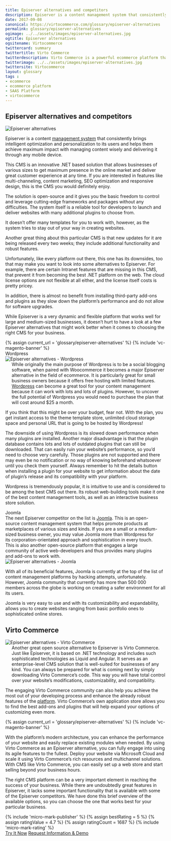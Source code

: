 ```yaml
---
title: Episerver alternatives and competitors
description: Episerver is a content management system that consistently brings intelligent optimization and personalization to its users and helps them achieve maximum impact with managing content wisely and delivering it through any mobile device, but like every platform out there, this one has its downsides. So let's look at Episerver alternatives and competitors.
date: 2017-09-08
canonical: https://virtocommerce.com/glossary/episerver-alternatives
permalink: glossary/episerver-alternatives
ogimage: ../../assets/images/episerver-alternatives.jpg
ogtitle: Episerver alternatives
ogsitename: Virtocommerce
twittercard: summary
twittertitle: Virto Commerce
twitterdescription: Virto Commerce is a powerful ecommerce platform that includes everything you need to create an online store and sell online. Try it free with Free Community License
twitterimage: ../../assets/images/episerver-alternatives.jpg
twittersite: Virtocommerce
layout: glossary
tags :
- ecommerce
- ecommerce platform
- SAAS Platform
- virtocommerce
---
```

<section itemscope itemtype="http://schema.org/Article">
    <meta itemprop="author" content="Virtocommerce">
    <meta itemprop="datePublished" content="2017-09-08">
    <meta itemprop="dateModified" content="2018-02-22">
    <div itemprop="articleBody" class="business-cnt">
        <div itemprop="mainEntityOfPage" class="head __cart">
            <h1 itemprop="headline" class="title">Episerver alternatives and competitors</h1>
        </div>
        <span itemprop="image" itemscope itemtype="https://schema.org/ImageObject">
            <img itemprop="url contentUrl" alt="Episerver alternatives" src="assets/images/episerver-alternatives.jpg" />
            <meta itemprop="width" content="500">
            <meta itemprop="height" content="334">
        </span>
        <p class="text">
            Episerver is a content <a href="{{ '/glossary/purchase-order-management-software' | absolute_url }}"> management system</a> that consistently brings intelligent optimization and personalization to its users and helps them achieve maximum impact with managing content wisely and delivering it through any mobile device.
        </p>
        <p class="text">
            This CMS is an innovative .NET based solution that allows businesses of various sizes to get maximum presence in the online market and deliver great customer experience at any time. If you are interested in features like multi-channeling, content marketing, SEO optimization and responsive design, this is the CMS you would definitely enjoy.
        </p>
        <p class="text">
            The solution is open-source and it gives you the basic freedom to control and leverage cutting-edge frameworks and packages without any difficulties. The system itself is a reliable tool for developers to launch and deliver websites with many additional plugins to choose from.
        </p>
        <p class="text">
            It doesn’t offer many templates for you to work with, however, as the system tries to stay out of your way in creating websites.
        </p>
        <p class="text">
            Another great thing about this particular CMS is that new updates for it are being released every two weeks; they include additional functionality and robust features.
        </p>
        <p class="text">
            Unfortunately, like every platform out there, this one has its downsides, too that may make you want to look into some alternatives to Episerver. For example, there are certain Intranet features that are missing in this CMS, that prevent it from becoming the best .NET platform on the web. The cloud license options are not flexible at all either, and the license itself costs is pretty pricey.
        </p>
        <p class="text">
            In addition, there is almost no benefit from installing third-party add-ons and plugins as they slow down the platform’s performance and do not allow for software upgrades.
        </p>
        <p class="text">
            While Episerver is a very dynamic and flexible platform that works well for large and medium-sized businesses, it doesn’t hurt to have a look at a few Episerver alternatives that might work better when it comes to choosing the right CMS for your business.
        </p>
        {% assign current_url = 'glossary/episerver-alternatives' %}
        {% include 'vc-magento-banner' %}
        <div class="section-title">Wordpress</div>
        <div class="col-w">
            <div class="col __col-30">
                <img alt="Episerver alternatives - Wordpress" src="assets/images/wordpress.jpg" />
            </div>
            <div class="col __col-70 text" style="margin-top: 0; padding-left: 20px;">
                While originally the main purpose of Wordpress is to be a social blogging software, when paired with Woocommerce it becomes a major Episerver alternative in the field of ecommerce. It is particularly great for small business owners because it offers free hosting with limited features.
                <a href="https://wordpress.org/" rel="nofollow">Wordpress</a> can become a great tool for your content management because it can work with lots and lots of plugins. However, to uncover the full potential of Wordpress you would need to purchase the plan that will cost around $25 a month.
            </div>
        </div>
        <p class="text">
            If you think that this might be over your budget, fear not. With the plan, you get instant access to the theme template store, unlimited cloud storage space and personal URL that is going to be hosted by Wordpress!
        </p>
        <p class="text">
            The downside of using Wordpress is its slowed down performance when many plugins are installed. Another major disadvantage is that the plugin database contains lots and lots of outdated plugins that can still be downloaded. That can easily ruin your website’s performance, so you’d need to choose very carefully. Those plugins are not supported and there may even be no notification or no way of knowing beforehand whatsoever until you check them yourself. Always remember to hit the details button when installing a plugin for your website to get information about the date of plugin’s release and its compatibility with your platform.
        </p>
        <p class="text">
            Wordpress is tremendously popular, it is intuitive to use and is considered to be among the best CMS out there. Its robust web-building tools make it one of the best content management tools, as well as an interactive business store solution.
        </p>
        <div class="section-title">Joomla</div>
        <div class="col-w">
            <div class="col __col-70 text" style="margin-top: 0; padding-right: 20px;">
                The next Episerver competitor on the list is <a href="https://www.joomla.org/" rel="nofollow">Joomla</a>. This is an open-source content management system that helps promote products at marketplaces of various sizes and kinds. If you are a small or a medium-sized business owner, you may value Joomla more than Wordpress for its corporation-orientated approach and sophistication in every touch.
                This is also another open-source platform that engages a large community of active web-developers and thus provides many plugins and add-ons to work with.
            </div>
            <div class="col __col-30">
                <img alt="Episerver alternatives - Joomla" src="assets/images/joomla.jpg" />
            </div>
        </div>
        <p class="text">
            With all of its beneficial features, Joomla is currently at the top of the list of content management platforms by hacking attempts, unfortunately. However, Joomla community that currently has more than 500 000 members across the globe is working on creating a safer environment for all its users.
        </p>
        <p class="text">
            Joomla is very easy to use and with its customizability and expandability, allows you to create websites ranging from basic portfolio ones to sophisticated online stores.
        </p>
        <h2>Virto Commerce</h2>
        <div class="col-w">
            <div class="col __col-30">
                <img alt="Episerver alternatives - Virto Commerce" src="assets/images/virto-commerce-screen.jpg" />
            </div>
            <div class="col __col-70 text" style="margin-top: 0; padding-left: 20px;">
                Another great open source alternative to Episerver is Virto Commerce. Just like Episerver, it is based on .NET technology and includes such sophisticated technologies as Liquid and Angular. It serves as an enterprise-level CMS solution that is well-suited for businesses of any kind.
                You can always be prepared for what is coming next by simply downloading Virto Commerce’s code. This way you will have total control over your website’s modifications, customizability, and compatibility.
            </div>
        </div>
        <p class="text">
            The engaging Virto Commerce community can also help you achieve the most out of your developing process and enhance the already robust features of the <a href="{{ 'https://virtocommerce.com/b2b-ecommerce-platform' | absolute_url }}">platform</a>. Virto Commerce’s own application store allows you to find the best add-ons and plugins that will help expand your options of customizing even more.
        </p>
        {% assign current_url = 'glossary/episerver-alternatives' %}
        {% include 'vc-magento-banner' %}
        <p class="text">
            With the platform’s modern architecture, you can enhance the performance of your website and easily replace existing modules when needed. By using Virto Commerce as an Episerver alternative, you can fully engage into using its agile features to the fullest. Deploy your website via Microsoft Cloud and scale it using Virto Commerce’s rich resources and multichannel solutions. With CMS like Virto Commerce, you can easily set up a web store and start selling beyond your business hours.
        </p>
        <p class="text">
            The right CMS platform can be a very important element in reaching the success of your business. While there are undoubtedly great features in Episerver, it lacks some important functionality that is available with some of the Episerver competitors. We have done this brief overview of the available options, so you can choose the one that works best for your particular business.
        </p>
        {% include 'micro-mark-publisher' %}
        {% assign bestRating = 5 %}
        {% assign ratingValue = 4.7 %}
        {% assign ratingCount = 1687 %}
        {% include 'micro-mark-rating' %}
        <div class="buttons">
            <a class="button fill" href="/try-now">Try It Now</a>
            <a class="button fill" href="/contact-us">Request Information & Demo</a>
        </div>
    </div>
</section>